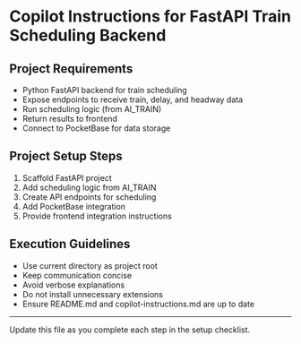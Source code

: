 # Copilot Instructions for FastAPI Train Scheduling Backend

## Project Requirements
- Python FastAPI backend for train scheduling
- Expose endpoints to receive train, delay, and headway data
- Run scheduling logic (from AI_TRAIN)
- Return results to frontend
- Connect to PocketBase for data storage

## Project Setup Steps
1. Scaffold FastAPI project
2. Add scheduling logic from AI_TRAIN
3. Create API endpoints for scheduling
4. Add PocketBase integration
5. Provide frontend integration instructions

## Execution Guidelines
- Use current directory as project root
- Keep communication concise
- Avoid verbose explanations
- Do not install unnecessary extensions
- Ensure README.md and copilot-instructions.md are up to date

---

Update this file as you complete each step in the setup checklist.